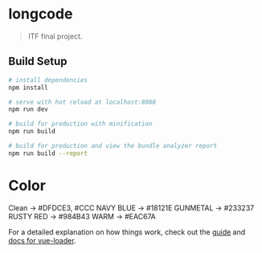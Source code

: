 # longcode

> ITF final project.

## Build Setup

``` bash
# install dependencies
npm install

# serve with hot reload at localhost:8080
npm run dev

# build for production with minification
npm run build

# build for production and view the bundle analyzer report
npm run build --report
```

# Color
Clean -> #DFDCE3, #CCC
NAVY BLUE -> #18121E
GUNMETAL -> #233237 
RUSTY RED -> #984B43
WARM -> #EAC67A



For a detailed explanation on how things work, check out the [guide](http://vuejs-templates.github.io/webpack/) and [docs for vue-loader](http://vuejs.github.io/vue-loader).
